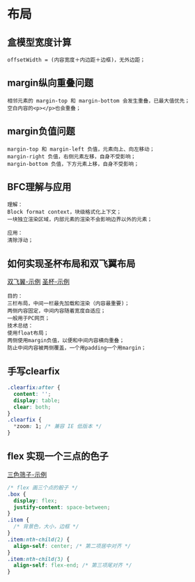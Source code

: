 # 布局

## 盒模型宽度计算

```
offsetWidth = (内容宽度＋内边距＋边框)，无外边距；
```

## margin纵向重叠问题

```
相邻元素的 margin-top 和 margin-bottom 会发生重叠，已最大值优先；
空白内容的<p></p>也会重叠；
```

## margin负值问题

```text
margin-top 和 margin-left 负值，元素向上、向左移动；
margin-right 负值，右侧元素左移，自身不受影响；
margin-bottom 负值，下方元素上移，自身不受影响；
```

## BFC理解与应用

```text
理解：
Block format context，块级格式化上下文；
一块独立渲染区域，内部元素的渲染不会影响边界以外的元素；

应用：
清除浮动；
```

## 如何实现圣杯布局和双飞翼布局

[双飞翼-示例](https://tianyouh.github.io/summarize/CSS/19/%E5%8F%8C%E9%A3%9E%E7%BF%BC%E5%B8%83%E5%B1%80.html)
[圣杯-示例](https://tianyouh.github.io/summarize/CSS/19/%E5%9C%A3%E6%9D%AF%E5%B8%83%E5%B1%80.html)

```text
目的：
三栏布局，中间一栏最先加载和渲染（内容最重要)；
两侧内容固定，中间内容随着宽度自适应；
一般用于PC网页；
技术总结：
使用float布局；
两侧使用margin负值，以便和中间内容横向重叠；
防止中间内容被两侧覆盖，一个用padding一个用margin；
```

## 手写clearfix

```css
.clearfix:after {
  content: '';
  display: table;
  clear: both;
}
.clearfix {
  *zoom: 1; /* 兼容 IE 低版本 */
}
```

## flex 实现一个三点的色子

[三色筛子-示例](https://tianyouh.github.io/summarize/CSS/20/)

```css
/* flex 画三个点的骰子 */
.box {
  display: flex;
  justify-content: space-between;
}
.item {
  /* 背景色，大小，边框 */
}
.item:nth-child(2) {
  align-self: center; /* 第二项居中对齐 */
}
.item:nth-child(3) {
  align-self: flex-end; /* 第三项尾对齐 */
}
```


